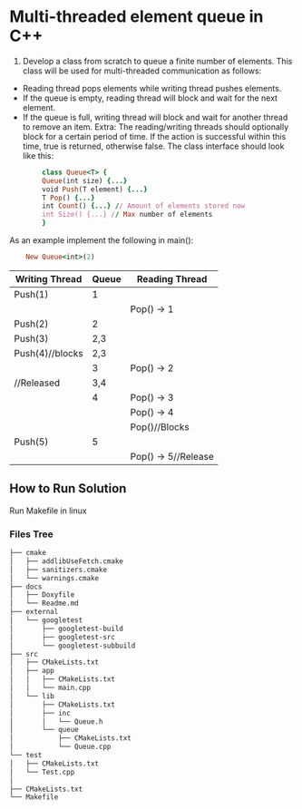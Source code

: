 # Multi-threaded element queue in C++
1. Develop a class from scratch to queue a finite number of elements. This class will be used for
multi-threaded communication as follows:
- Reading thread pops elements while writing thread pushes elements.
- If the queue is empty, reading thread will block and wait for the next element.
- If the queue is full, writing thread will block and wait for another thread to remove an item.
Extra: The reading/writing threads should optionally block for a certain period of time. If the
action is successful within this time, true is returned, otherwise false.
The class interface should look like this:
```ruby
        class Queue<T> {
        Queue(int size) {...}
        void Push(T element) {...}
        T Pop() {...}
        int Count() {...} // Amount of elements stored now
        int Size() {...} // Max number of elements
        }
```
As an example implement the following in main():
```ruby
    New Queue<int>(2)
```
| Writing Thread | Queue | Reading Thread       |
|----------------|-------|----------------------|
| Push(1)        |   1   |                      |
|                |       | Pop() -> 1           |
| Push(2)        |   2   |                      |
| Push(3)        | 2,3   |                      |
| Push(4)//blocks| 2,3   |                      |
|                |  3    | Pop() -> 2           |
| //Released     |  3,4  |                      |
|                |  4    | Pop() -> 3           |
|                |       | Pop() -> 4           |
|                |       | Pop()//Blocks        |
| Push(5)        | 5     |                      |
|                |       | Pop() -> 5//Release  |

## How to Run Solution
Run Makefile in linux

### Files Tree
```bash
├── cmake
│   ├── addlibUseFetch.cmake
│   ├── sanitizers.cmake
│   └── warnings.cmake
├── docs
│   ├── Doxyfile
│   └── Readme.md
├── external
│   └── googletest
│       ├── googletest-build
│       ├── googletest-src
│       └── googletest-subbuild
├── src
│   ├── CMakeLists.txt
│   ├── app
│   │   ├── CMakeLists.txt
│   │   └── main.cpp
│   └── lib
│       ├── CMakeLists.txt
│       ├── inc
│       │   └── Queue.h
│       └── queue
│           ├── CMakeLists.txt
│           └── Queue.cpp
└── test
│   ├── CMakeLists.txt    
│   └── Test.cpp   
│             
├── CMakeLists.txt
└── Makefile
```